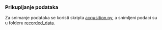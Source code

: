 ### Prikupljanje podataka
 Za snimanje podataka se koristi skripta [acqusition.py](https://github.com/srete/ssvep-bci/blob/main/data_collection/acquisition.py), a snimljeni podaci su u folderu [recorded_data](https://github.com/srete/ssvep-bci/tree/main/data_collection/recorded_data).
